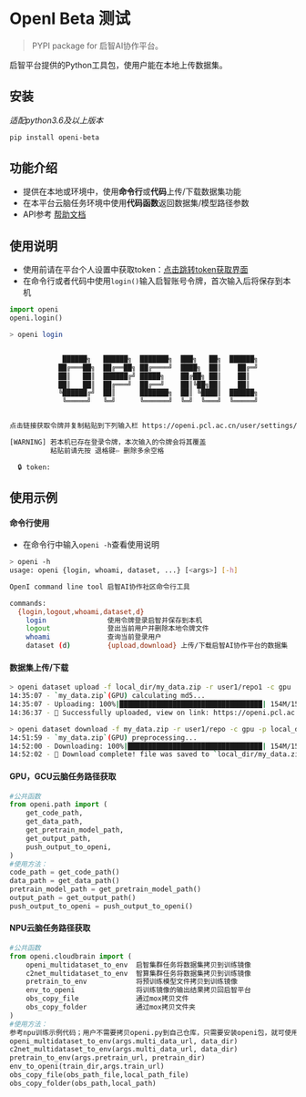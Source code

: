 # OpenI Beta 测试

> PYPI package for 启智AI协作平台。

启智平台提供的Python工具包，使用户能在本地上传数据集。

## 安装

*适配python3.6及以上版本*
```bash
pip install openi-beta
```

## 功能介绍
- 提供在本地或环境中，使用**命令行**或**代码**上传/下载数据集功能
- 在本平台云脑任务环境中使用**代码函数**返回数据集/模型路径参数
- API参考 [帮助文档](http://192.168.207.34/docs/index.html#/api/list)

## 使用说明
- 使用前请在平台个人设置中获取token：[点击跳转token获取界面](https://openi.pcl.ac.cn/user/settings/applications)
- 在命令行或者代码中使用`login()`输入启智账号令牌，首次输入后将保存到本机

```python
import openi
openi.login()
```

```bash
> openi login


             ██████╗   ██████╗  ███████╗  ███╗   ██╗  ██████╗
            ██╔═══██╗  ██╔══██╗ ██╔════╝  ████╗  ██║    ██╔═╝
            ██║   ██║  ██████╔╝ █████╗    ██╔██╗ ██║    ██║
            ██║   ██║  ██╔═══╝  ██╔══╝    ██║╚██╗██║    ██║
            ╚██████╔╝  ██║      ███████╗  ██║ ╚████║  ██████╗
             ╚═════╝   ╚═╝      ╚══════╝  ╚═╝  ╚═══╝  ╚═════╝


点击链接获取令牌并复制粘贴到下列输入栏 https://openi.pcl.ac.cn/user/settings/applications

[WARNING] 若本机已存在登录令牌，本次输入的令牌会将其覆盖
          粘贴前请先按 退格键⇦ 删除多余空格

  🔒 token:

```

## 使用示例

#### 命令行使用

- 在命令行中输入`openi -h`查看使用说明
```bash
> openi -h
usage: openi {login, whoami, dataset, ...} [<args>] [-h]

OpenI command line tool 启智AI协作社区命令行工具

commands:
  {login,logout,whoami,dataset,d}
    login               使用令牌登录启智并保存到本机
    logout              登出当前用户并删除本地令牌文件
    whoami              查询当前登录用户
    dataset (d)         {upload,download} 上传/下载启智AI协作平台的数据集
```

#### 数据集上传/下载

```bash
> openi dataset upload -f local_dir/my_data.zip -r user1/repo1 -c gpu
14:35:07 - `my_data.zip`(GPU) calculating md5...
14:35:07 - Uploading: 100%|███████████████████████████████████| 154M/154M [01:28<00:00, 1.73MB/s]
14:36:37 - 🎉 Successfully uploaded, view on link: https://openi.pcl.ac.cn/user1/repo1/datasets
```

```bash
> openi dataset download -f my_data.zip -r user1/repo -c gpu -p local_dir/
14:51:59 - `my_data.zip`(GPU) preprocessing...
14:52:00 - Downloading: 100%|█████████████████████████████████| 154M/154M [00:02<00:00, 59.5MB/s]
14:52:02 - 🎉 Download complete! file was saved to `local_dir/my_data.zip`
```

#### GPU，GCU云脑任务路径获取

```python
#公共函数
from openi.path import (
    get_code_path,
    get_data_path,
    get_pretrain_model_path,
    get_output_path,
    push_output_to_openi,
)
#使用方法：
code_path = get_code_path()
data_path = get_data_path()
pretrain_model_path = get_pretrain_model_path()
output_path = get_output_path()
push_output_to_openi = push_output_to_openi()


```
#### NPU云脑任务路径获取

```python
#公共函数
from openi.cloudbrain import (
    openi_multidataset_to_env  启智集群任务将数据集拷贝到训练镜像
    c2net_multidataset_to_env  智算集群任务将数据集拷贝到训练镜像
    pretrain_to_env            将预训练模型文件拷贝到训练镜像
    env_to_openi               将训练镜像的输出结果拷贝回启智平台
    obs_copy_file              通过mox拷贝文件
    obs_copy_folder 	       通过mox拷贝文件夹
)
#使用方法：
参考npu训练示例代码；用户不需要拷贝openi.py到自己仓库，只需要安装openi包，就可使用以下公共函数：
openi_multidataset_to_env(args.multi_data_url, data_dir)
c2net_multidataset_to_env(args.multi_data_url, data_dir)
pretrain_to_env(args.pretrain_url, pretrain_dir)
env_to_openi(train_dir,args.train_url)
obs_copy_file(obs_path_file,local_path_file)
obs_copy_folder(obs_path,local_path)
```